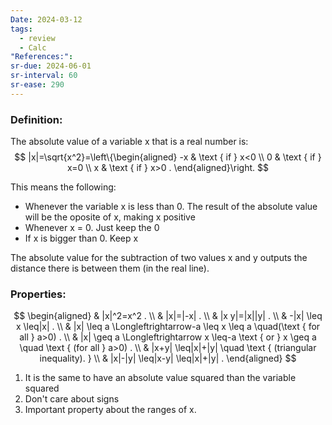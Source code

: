 ```yaml
---
Date: 2024-03-12
tags:
  - review
  - Calc
"References:":
sr-due: 2024-06-01
sr-interval: 60
sr-ease: 290
---
```

### Definition: 
The absolute value of a variable x that is a real number is: 
$$
|x|=\sqrt{x^2}=\left\{\begin{aligned}
-x & \text { if } x<0 \\
0 & \text { if } x=0 \\
x & \text { if } x>0 .
\end{aligned}\right.
$$

This means the following: 
+ Whenever the variable x is less than 0. The result of the absolute value will be the oposite of x, making x positive
+ Whenever x = 0. Just keep the 0
+ If x is bigger than 0. Keep x

The absolute value for the subtraction of two values x and y outputs the distance there is between them (in the real line).  
### Properties: 
$$
\begin{aligned}
& |x|^2=x^2 . \\
& |x|=|-x| . \\
& |x y|=|x||y| . \\
& -|x| \leq x \leq|x| . \\
& |x| \leq a \Longleftrightarrow-a \leq x \leq a \quad(\text { for all } a>0) . \\
& |x| \geq a \Longleftrightarrow x \leq-a \text { or } x \geq a \quad \text { (for all } a>0) . \\
& |x+y| \leq|x|+|y| \quad \text { (triangular inequality). } \\
& |x|-|y| \leq|x-y| \leq|x|+|y| .
\end{aligned}
$$
1. It is the same to have an absolute value squared than the variable squared
2. Don't care about signs
3. Important property about the ranges of x.